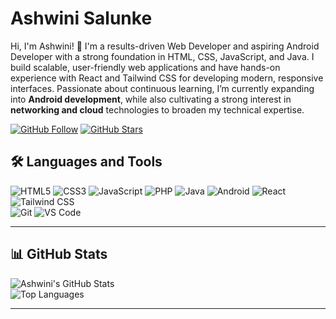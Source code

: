 #  Ashwini Salunke

Hi, I'm Ashwini! 👋
I'm a results-driven Web Developer and aspiring Android Developer with a strong foundation in HTML, CSS, JavaScript, and Java. I build scalable, user-friendly web applications and have hands-on experience with React and Tailwind CSS for developing modern, responsive interfaces.
Passionate about continuous learning, I’m currently expanding into **Android development**, while also cultivating a strong interest in **networking and cloud** technologies to broaden my technical expertise.


[![GitHub Follow](https://img.shields.io/github/followers/AshwiniScripter?label=Follow&style=social)](https://github.com/AshwiniScripter)
[![GitHub Stars](https://img.shields.io/github/stars/AshwiniScripter?label=Stars&style=social)](https://github.com/AshwiniScripter)


## 🛠️ Languages and Tools
![HTML5](https://img.shields.io/badge/-HTML5-E34F26?style=flat-square&logo=html5&logoColor=white)
![CSS3](https://img.shields.io/badge/-CSS3-1572B6?style=flat-square&logo=css3)
![JavaScript](https://img.shields.io/badge/-JavaScript-F7DF1E?style=flat-square&logo=javascript&logoColor=black)
![PHP](https://img.shields.io/badge/-PHP-777BB4?style=flat-square&logo=php&logoColor=white)
![Java](https://img.shields.io/badge/-Java-007396?style=flat-square&logo=java&logoColor=white)
![Android](https://img.shields.io/badge/-Android-3DDC84?style=flat-square&logo=android&logoColor=white)
![React](https://img.shields.io/badge/-React-61DAFB?style=flat-square&logo=react&logoColor=black)  
![Tailwind CSS](https://img.shields.io/badge/-Tailwind%20CSS-38B2AC?style=flat-square&logo=tailwind-css&logoColor=white)  
![Git](https://img.shields.io/badge/-Git-F05032?style=flat-square&logo=git&logoColor=white)
![VS Code](https://img.shields.io/badge/-VS%20Code-007ACC?style=flat-square&logo=visual-studio-code&logoColor=white)


---

## 📊 GitHub Stats
![Ashwini's GitHub Stats](https://github-readme-stats.vercel.app/api?username=AshwiniScripter&show_icons=true&theme=radical)  
![Top Languages](https://github-readme-stats.vercel.app/api/top-langs/?username=AshwiniScripter&layout=compact&theme=radical)  


---
